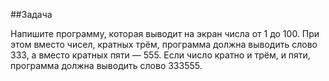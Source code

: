 ##Задача

Напишите программу, которая выводит на экран числа от 1 до 100. При этом вместо чисел, кратных трём, программа должна выводить слово 333, а вместо кратных пяти — 555. Если число кратно и трём, и пяти, программа должна выводить слово 333555.